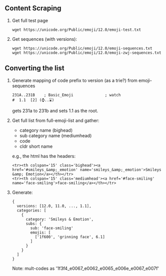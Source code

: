 ## Content Scraping

1. Get full test page

   ```
   wget https://unicode.org/Public/emoji/12.0/emoji-test.txt
   ```

2. Get sequences (with versions):

   ```
   wget https://unicode.org/Public/emoji/12.0/emoji-sequences.txt
   wget https://unicode.org/Public/emoji/12.0/emoji-zwj-sequences.txt
   ```

## Converting the list

1. Generate mapping of code prefix to version (as a trie?) from emoji-sequences

   ```
   231A..231B    ; Basic_Emoji              ; watch                                                          #  1.1  [2] (⌚..⌛)
   ```

   gets 231a to 231b and sets 1.1 as the root.

2. Get full list from full-emoji-list and gather:

   - category name (bighead)
   - sub category name (mediumhead)
   - code
   - cldr short name

   e.g., the html has the headers:

   ```
   <tr><th colspan='15' class='bighead'><a href='#smileys_&amp;_emotion' name='smileys_&amp;_emotion'>Smileys &amp; Emotion</a></th></tr>
   <tr><th colspan='15' class='mediumhead'><a href='#face-smiling' name='face-smiling'>face-smiling</a></th></tr>
   ```

3. Generate:

   ```
   {
     versions: [12.0, 11.0, ..., 1.1],
     categories: [
       {
         category: 'Smileys & Emotion',
         subs: {
           sub: 'face-smiling'
           emojis: [
             ['1f600', 'grinning face', 6.1]
           ]
         }
       }
     ]
   }
   ```

   Note: mult-codes as '1f3f4_e0067_e0062_e0065_e006e_e0067_e007f'
